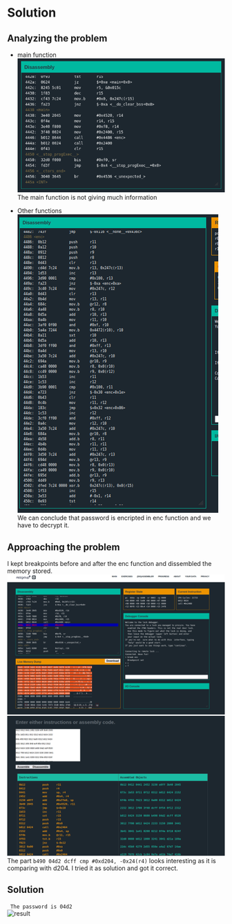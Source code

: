 # Solution
## Analyzing the problem
+ main function  
![main](./resources/main5.png)  
The main function is not giving much information
  
+ Other functions    
![check](./resources/check5.png)  
We can conclude that password is encripted in enc function and we have to decrypt it.  
  
## Approaching the problem  
I kept breakpoints before and after the enc function and dissembled the memory stored.
![approach1](./resources/enc5.png)  
![approach2](./resources/deassemble5.png)  
The part ``` b490 04d2 dcff cmp	#0xd204, -0x24(r4) ``` looks interesting as it is comparing with d204. I tried it as solution and got it correct.
## Solution
``` The password is 04d2```  
![result](./resources/result5.png)
